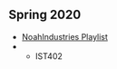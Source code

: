## Spring 2020

- [NoahIndustries Playlist](https://www.youtube.com/channel/UCbL5Wnbu4JakxMrN0BLP0tA/playlists)
- * IST402
